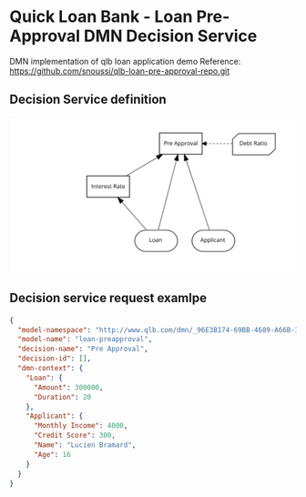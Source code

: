 # Quick Loan Bank - Loan Pre-Approval DMN Decision Service

DMN implementation of qlb loan application demo
Reference: https://github.com/snoussi/qlb-loan-pre-approval-repo.git

## Decision Service definition

![DMN model](src/main/resources/com/redhat/demo/qlb/loan-preapproval.dmn.svg)

## Decision service request examlpe

```json
{
  "model-namespace": "http://www.qlb.com/dmn/_96E3B174-69BB-4689-A66B-3A8DAA10D45D",
  "model-name": "loan-preapproval",
  "decision-name": "Pre Approval",
  "decision-id": [],
  "dmn-context": {
    "Loan": {
      "Amount": 300000,
      "Duration": 20
    },
    "Applicant": {
      "Monthly Income": 4000,
      "Credit Score": 300,
      "Name": "Lucien Bramard",
      "Age": 16
    }
  }
}
```
